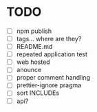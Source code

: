 # TODO

- [ ] npm publish
- [ ] tags... where are they?
- [ ] README.md
- [ ] repeated application test
- [ ] web hosted
- [ ] anounce
- [ ] proper comment handling
- [ ] prettier-ignore pragma
- [ ] sort INCLUDEs
- [ ] api?
